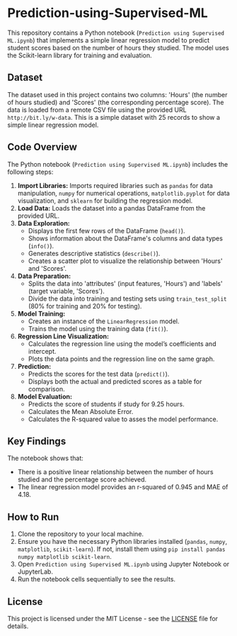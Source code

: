 # Prediction-using-Supervised-ML

This repository contains a Python notebook (`Prediction using Supervised ML.ipynb`) that implements a simple linear regression model to predict student scores based on the number of hours they studied. The model uses the Scikit-learn library for training and evaluation.

## Dataset

The dataset used in this project contains two columns: 'Hours' (the number of hours studied) and 'Scores' (the corresponding percentage score). The data is loaded from a remote CSV file using the provided URL `http://bit.ly/w-data`. This is a simple dataset with 25 records to show a simple linear regression model.

## Code Overview

The Python notebook (`Prediction using Supervised ML.ipynb`) includes the following steps:

1.  **Import Libraries:** Imports required libraries such as `pandas` for data manipulation, `numpy` for numerical operations, `matplotlib.pyplot` for data visualization, and  `sklearn` for building the regression model.
2.  **Load Data:** Loads the dataset into a pandas DataFrame from the provided URL.
3.  **Data Exploration:**
    -   Displays the first few rows of the DataFrame (`head()`).
    -   Shows information about the DataFrame's columns and data types (`info()`).
    -   Generates descriptive statistics (`describe()`).
    -   Creates a scatter plot to visualize the relationship between 'Hours' and 'Scores'.
4.  **Data Preparation:**
    -   Splits the data into 'attributes' (input features, 'Hours') and 'labels' (target variable, 'Scores').
    -   Divide the data into training and testing sets using `train_test_split` (80% for training and 20% for testing).
5.  **Model Training:**
    -   Creates an instance of the `LinearRegression` model.
    -   Trains the model using the training data (`fit()`).
6.  **Regression Line Visualization:**
    -   Calculates the regression line using the model’s coefficients and intercept.
    -   Plots the data points and the regression line on the same graph.
7.  **Prediction:**
    -   Predicts the scores for the test data (`predict()`).
    -   Displays both the actual and predicted scores as a table for comparison.
8.  **Model Evaluation:**
    -   Predicts the score of students if study for 9.25 hours.
    -   Calculates the Mean Absolute Error.
    -   Calculates the R-squared value to asses the model performance.

## Key Findings

The notebook shows that:

*   There is a positive linear relationship between the number of hours studied and the percentage score achieved.
*   The linear regression model provides an r-squared of 0.945 and MAE of 4.18.

## How to Run

1.  Clone the repository to your local machine.
2.  Ensure you have the necessary Python libraries installed (`pandas`, `numpy`, `matplotlib`, `scikit-learn`). If not, install them using `pip install pandas numpy matplotlib scikit-learn`.
3.  Open `Prediction using Supervised ML.ipynb` using Jupyter Notebook or JupyterLab.
4.  Run the notebook cells sequentially to see the results.


## License

This project is licensed under the MIT License - see the [LICENSE](LICENSE) file for details.
